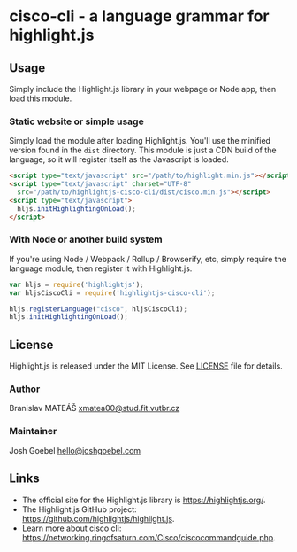 # cisco-cli - a language grammar for highlight.js

## Usage

Simply include the Highlight.js library in your webpage or Node app, then load this module.

### Static website or simple usage

Simply load the module after loading Highlight.js.  You'll use the minified version found in the `dist` directory.  This module is just a CDN build of the language, so it will register itself as the Javascript is loaded.

```html
<script type="text/javascript" src="/path/to/highlight.min.js"></script>
<script type="text/javascript" charset="UTF-8"
  src="/path/to/highlightjs-cisco-cli/dist/cisco.min.js"></script>
<script type="text/javascript">
  hljs.initHighlightingOnLoad();
</script>
```

### With Node or another build system

If you're using Node / Webpack / Rollup / Browserify, etc, simply require the language module, then register it with Highlight.js.

```javascript
var hljs = require('highlightjs');
var hljsCiscoCli = require('highlightjs-cisco-cli');

hljs.registerLanguage("cisco", hljsCiscoCli);
hljs.initHighlightingOnLoad();
```


## License

Highlight.js is released under the MIT License. See [LICENSE][1] file for details.

### Author

Branislav MATEÁŠ <xmatea00@stud.fit.vutbr.cz>

### Maintainer

Josh Goebel <hello@joshgoebel.com>


## Links

- The official site for the Highlight.js library is <https://highlightjs.org/>.
- The Highlight.js GitHub project: <https://github.com/highlightjs/highlight.js>.
- Learn more about cisco cli: <https://networking.ringofsaturn.com/Cisco/ciscocommandguide.php>.

[1]: https://github.com/highlightjs/highlightjs-robots-txt/blob/master/LICENSE
